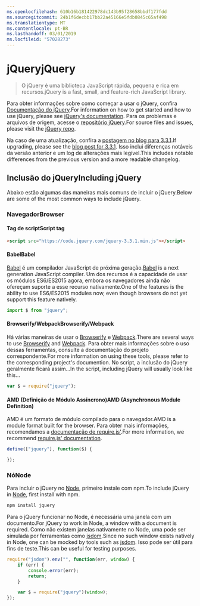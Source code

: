 ```yaml
---
ms.openlocfilehash: 610b16b181422978dc143b95f28658bbdf177fdd
ms.sourcegitcommit: 24b1f6decbb17bb22a45166e5fdb0845c65af498
ms.translationtype: MT
ms.contentlocale: pt-BR
ms.lasthandoff: 03/01/2019
ms.locfileid: "57028273"
---
```

# <a name="jquery"></a><span data-ttu-id="1f9d2-101">jQuery</span><span class="sxs-lookup"><span data-stu-id="1f9d2-101">jQuery</span></span>

> <span data-ttu-id="1f9d2-102">O jQuery é uma biblioteca JavaScript rápida, pequena e rica em recursos.</span><span class="sxs-lookup"><span data-stu-id="1f9d2-102">jQuery is a fast, small, and feature-rich JavaScript library.</span></span>

<span data-ttu-id="1f9d2-103">Para obter informações sobre como começar a usar o jQuery, confira [Documentação do jQuery](http://api.jquery.com/).</span><span class="sxs-lookup"><span data-stu-id="1f9d2-103">For information on how to get started and how to use jQuery, please see [jQuery's documentation](http://api.jquery.com/).</span></span>
<span data-ttu-id="1f9d2-104">Para os problemas e arquivos de origem, acesse o [repositório jQuery](https://github.com/jquery/jquery).</span><span class="sxs-lookup"><span data-stu-id="1f9d2-104">For source files and issues, please visit the [jQuery repo](https://github.com/jquery/jquery).</span></span>

<span data-ttu-id="1f9d2-105">Na caso de uma atualização, confira a [postagem no blog para 3.3.1](https://blog.jquery.com/2017/03/20/jquery-3.3.1-now-available/).</span><span class="sxs-lookup"><span data-stu-id="1f9d2-105">If upgrading, please see the [blog post for 3.3.1](https://blog.jquery.com/2017/03/20/jquery-3.3.1-now-available/).</span></span> <span data-ttu-id="1f9d2-106">Isso inclui diferenças notáveis ​​da versão anterior e um log de alterações mais legível.</span><span class="sxs-lookup"><span data-stu-id="1f9d2-106">This includes notable differences from the previous version and a more readable changelog.</span></span>

## <a name="including-jquery"></a><span data-ttu-id="1f9d2-107">Inclusão do jQuery</span><span class="sxs-lookup"><span data-stu-id="1f9d2-107">Including jQuery</span></span>

<span data-ttu-id="1f9d2-108">Abaixo estão algumas das maneiras mais comuns de incluir o jQuery.</span><span class="sxs-lookup"><span data-stu-id="1f9d2-108">Below are some of the most common ways to include jQuery.</span></span>

### <a name="browser"></a><span data-ttu-id="1f9d2-109">Navegador</span><span class="sxs-lookup"><span data-stu-id="1f9d2-109">Browser</span></span>

#### <a name="script-tag"></a><span data-ttu-id="1f9d2-110">Tag de script</span><span class="sxs-lookup"><span data-stu-id="1f9d2-110">Script tag</span></span>

```html
<script src="https://code.jquery.com/jquery-3.3.1.min.js"></script>
```

#### <a name="babel"></a><span data-ttu-id="1f9d2-111">Babel</span><span class="sxs-lookup"><span data-stu-id="1f9d2-111">Babel</span></span>

<span data-ttu-id="1f9d2-112">[Babel](http://babeljs.io/) é um compilador JavaScript de próxima geração.</span><span class="sxs-lookup"><span data-stu-id="1f9d2-112">[Babel](http://babeljs.io/) is a next generation JavaScript compiler.</span></span> <span data-ttu-id="1f9d2-113">Um dos recursos é a capacidade de usar os módulos ES6/ES2015 agora, embora os navegadores ainda não ofereçam suporte a esse recurso nativamente.</span><span class="sxs-lookup"><span data-stu-id="1f9d2-113">One of the features is the ability to use ES6/ES2015 modules now, even though browsers do not yet support this feature natively.</span></span>

```js
import $ from "jquery";
```

#### <a name="browserifywebpack"></a><span data-ttu-id="1f9d2-114">Browserify/Webpack</span><span class="sxs-lookup"><span data-stu-id="1f9d2-114">Browserify/Webpack</span></span>

<span data-ttu-id="1f9d2-115">Há várias maneiras de usar o [Browserify](http://browserify.org/) e [Webpack](https://webpack.github.io/).</span><span class="sxs-lookup"><span data-stu-id="1f9d2-115">There are several ways to use [Browserify](http://browserify.org/) and [Webpack](https://webpack.github.io/).</span></span> <span data-ttu-id="1f9d2-116">Para obter mais informações sobre o uso dessas ferramentas, consulte a documentação do projeto correspondente.</span><span class="sxs-lookup"><span data-stu-id="1f9d2-116">For more information on using these tools, please refer to the corresponding project's documention.</span></span> <span data-ttu-id="1f9d2-117">No script, a inclusão do jQuery geralmente ficará assim...</span><span class="sxs-lookup"><span data-stu-id="1f9d2-117">In the script, including jQuery will usually look like this...</span></span>

```js
var $ = require("jquery");
```

#### <a name="amd-asynchronous-module-definition"></a><span data-ttu-id="1f9d2-118">AMD (Definição de Módulo Assíncrono)</span><span class="sxs-lookup"><span data-stu-id="1f9d2-118">AMD (Asynchronous Module Definition)</span></span>

<span data-ttu-id="1f9d2-119">AMD é um formato de módulo compilado para o navegador.</span><span class="sxs-lookup"><span data-stu-id="1f9d2-119">AMD is a module format built for the browser.</span></span> <span data-ttu-id="1f9d2-120">Para obter mais informações, recomendamos a [documentação de require.js'](http://requirejs.org/docs/whyamd.html).</span><span class="sxs-lookup"><span data-stu-id="1f9d2-120">For more information, we recommend [require.js' documentation](http://requirejs.org/docs/whyamd.html).</span></span>

```js
define(["jquery"], function($) {

});
```

### <a name="node"></a><span data-ttu-id="1f9d2-121">Nó</span><span class="sxs-lookup"><span data-stu-id="1f9d2-121">Node</span></span>

<span data-ttu-id="1f9d2-122">Para incluir o jQuery no [Node](nodejs.org), primeiro instale com npm.</span><span class="sxs-lookup"><span data-stu-id="1f9d2-122">To include jQuery in [Node](nodejs.org), first install with npm.</span></span>

```sh
npm install jquery
```

<span data-ttu-id="1f9d2-123">Para o jQuery funcionar no Node, é necessária uma janela com um documento.</span><span class="sxs-lookup"><span data-stu-id="1f9d2-123">For jQuery to work in Node, a window with a document is required.</span></span> <span data-ttu-id="1f9d2-124">Como não existem janelas nativamente no Node, uma pode ser simulada por ferramentas como [jsdom](https://github.com/tmpvar/jsdom).</span><span class="sxs-lookup"><span data-stu-id="1f9d2-124">Since no such window exists natively in Node, one can be mocked by tools such as [jsdom](https://github.com/tmpvar/jsdom).</span></span> <span data-ttu-id="1f9d2-125">Isso pode ser útil para fins de teste.</span><span class="sxs-lookup"><span data-stu-id="1f9d2-125">This can be useful for testing purposes.</span></span>

```js
require("jsdom").env("", function(err, window) {
    if (err) {
        console.error(err);
        return;
    }

    var $ = require("jquery")(window);
});
```
